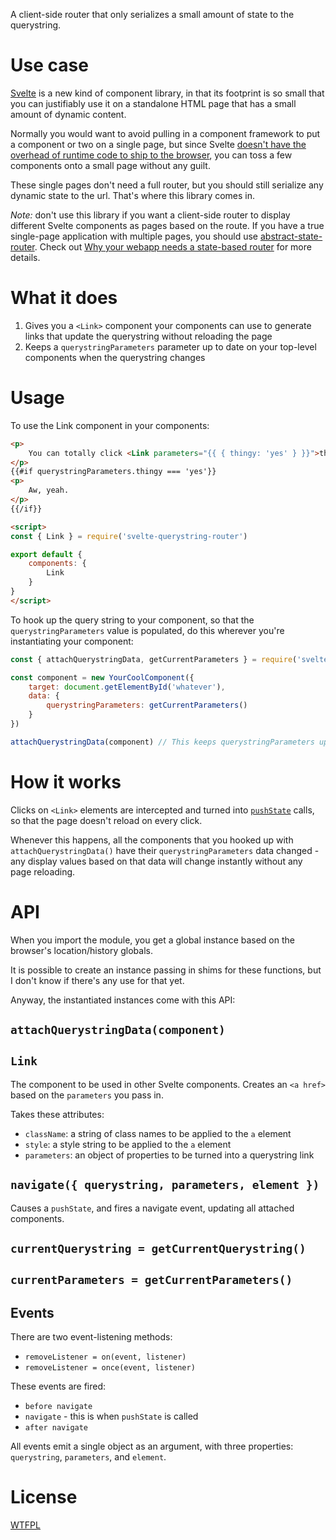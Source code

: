 A client-side router that only serializes a small amount of state to the querystring.

# Use case

[Svelte](https://svelte.technology/) is a new kind of component library, in that its footprint is so small that you can justifiably use it on a standalone HTML page that has a small amount of dynamic content.

Normally you would want to avoid pulling in a component framework to put a component or two on a single page, but since Svelte [doesn't have the overhead of runtime code to ship to the browser](https://svelte.technology/blog/frameworks-without-the-framework), you can toss a few components onto a small page without any guilt.

These single pages don't need a full router, but you should still serialize any dynamic state to the url.  That's where this library comes in.

*Note:*  don't use this library if you want a client-side router to display different Svelte components as pages based on the route. If you have a true single-page application with multiple pages, you should use [abstract-state-router](https://github.com/TehShrike/abstract-state-router).  Check out [Why your webapp needs a state-based router](http://joshduff.com/#!/post/2015-06-why-you-need-a-state-router.md) for more details.

# What it does

1. Gives you a `<Link>` component your components can use to generate links that update the querystring without reloading the page
2. Keeps a `querystringParameters` parameter up to date on your top-level components when the querystring changes

# Usage

To use the Link component in your components:

```html
<p>
	You can totally click <Link parameters="{{ { thingy: 'yes' } }}">this</Link>
</p>
{{#if querystringParameters.thingy === 'yes'}}
<p>
	Aw, yeah.
</p>
{{/if}}

<script>
const { Link } = require('svelte-querystring-router')

export default {
	components: {
		Link
	}
}
</script>
```

To hook up the query string to your component, so that the `querystringParameters` value is populated, do this wherever you're instantiating your component:

```js
const { attachQuerystringData, getCurrentParameters } = require('svelte-querystring-router')

const component = new YourCoolComponent({
	target: document.getElementById('whatever'),
	data: {
		querystringParameters: getCurrentParameters()
	}
})

attachQuerystringData(component) // This keeps querystringParameters updated
```

# How it works

Clicks on `<Link>` elements are intercepted and turned into [`pushState`](https://developer.mozilla.org/en-US/docs/Web/API/History_API#The_pushState()_method) calls, so that the page doesn't reload on every click.

Whenever this happens, all the components that you hooked up with `attachQuerystringData()` have their `querystringParameters` data changed - any display values based on that data will change instantly without any page reloading.

# API

When you import the module, you get a global instance based on the browser's location/history globals.

It is possible to create an instance passing in shims for these functions, but I don't know if there's any use for that yet.

Anyway, the instantiated instances come with this API:

## `attachQuerystringData(component)`

## `Link`

The component to be used in other Svelte components.  Creates an `<a href>` based on the `parameters` you pass in.

Takes these attributes:

- `className`: a string of class names to be applied to the `a` element
- `style`: a style string to be applied to the `a` element
- `parameters`: an object of properties to be turned into a querystring link

## `navigate({ querystring, parameters, element })`

Causes a `pushState`, and fires a navigate event, updating all attached components.

## `currentQuerystring = getCurrentQuerystring()`

## `currentParameters = getCurrentParameters()`

## Events

There are two event-listening methods:

- `removeListener = on(event, listener)`
- `removeListener = once(event, listener)`

These events are fired:

- `before navigate`
- `navigate` - this is when `pushState` is called
- `after navigate`

All events emit a single object as an argument, with three properties: `querystring`, `parameters`, and `element`.

# License

[WTFPL](http://wtfpl2.com)
